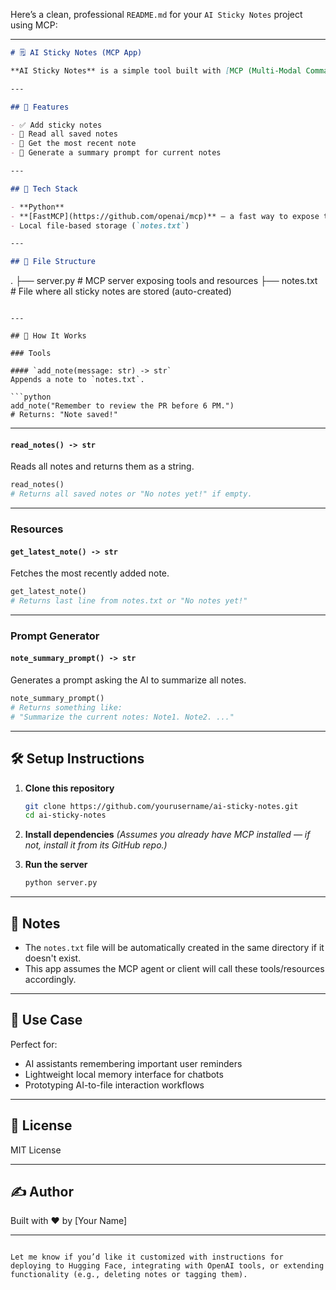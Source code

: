 Here’s a clean, professional `README.md` for your `AI Sticky Notes` project using MCP:

---

```markdown
# 🗒️ AI Sticky Notes (MCP App)

**AI Sticky Notes** is a simple tool built with [MCP (Multi-Modal Command Protocol)](https://github.com/openai/mcp) that allows users to save, read, and summarize sticky notes through tool and resource calls. This server provides endpoints for interacting with a file-based notes system using an AI interface.

---

## 🚀 Features

- ✅ Add sticky notes
- 📖 Read all saved notes
- 📌 Get the most recent note
- 🧠 Generate a summary prompt for current notes

---

## 🧰 Tech Stack

- **Python**
- **[FastMCP](https://github.com/openai/mcp)** — a fast way to expose tools/resources to AI models
- Local file-based storage (`notes.txt`)

---

## 📂 File Structure

```

.
├── server.py       # MCP server exposing tools and resources
├── notes.txt       # File where all sticky notes are stored (auto-created)

````

---

## 🔧 How It Works

### Tools

#### `add_note(message: str) -> str`
Appends a note to `notes.txt`.

```python
add_note("Remember to review the PR before 6 PM.")
# Returns: "Note saved!"
````

---

#### `read_notes() -> str`

Reads all notes and returns them as a string.

```python
read_notes()
# Returns all saved notes or "No notes yet!" if empty.
```

---

### Resources

#### `get_latest_note() -> str`

Fetches the most recently added note.

```python
get_latest_note()
# Returns last line from notes.txt or "No notes yet!"
```

---

### Prompt Generator

#### `note_summary_prompt() -> str`

Generates a prompt asking the AI to summarize all notes.

```python
note_summary_prompt()
# Returns something like:
# "Summarize the current notes: Note1. Note2. ..."
```

---

## 🛠️ Setup Instructions

1. **Clone this repository**

   ```bash
   git clone https://github.com/yourusername/ai-sticky-notes.git
   cd ai-sticky-notes
   ```

2. **Install dependencies**
   *(Assumes you already have MCP installed — if not, install it from its GitHub repo.)*

3. **Run the server**

   ```bash
   python server.py
   ```

---

## 📓 Notes

* The `notes.txt` file will be automatically created in the same directory if it doesn't exist.
* This app assumes the MCP agent or client will call these tools/resources accordingly.

---

## 🧠 Use Case

Perfect for:

* AI assistants remembering important user reminders
* Lightweight local memory interface for chatbots
* Prototyping AI-to-file interaction workflows

---

## 📜 License

MIT License

---

## ✍️ Author

Built with ❤️ by \[Your Name]

---

```

Let me know if you’d like it customized with instructions for deploying to Hugging Face, integrating with OpenAI tools, or extending functionality (e.g., deleting notes or tagging them).
```
